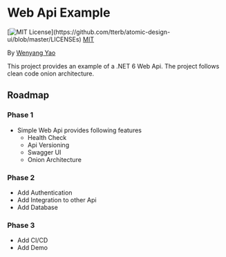 # Web Api Example
[![MIT License](https://img.shields.io/apm/l/atomic-design-ui.svg?)](https://github.com/tterb/atomic-design-ui/blob/master/LICENSEs) [MIT](https://choosealicense.com/licenses/mit/)

By [Wenyang Yao](https://www.github.com/wenyangshl)

This project provides an example of a .NET 6 Web Api. The project follows clean code onion architecture. 


## Roadmap
### Phase 1

* Simple Web Api provides following features
  * Health Check
  * Api Versioning 
  * Swagger UI
  * Onion Architecture
### Phase 2
* Add Authentication
* Add Integration to other Api
* Add Database
### Phase 3
* Add CI/CD
* Add Demo 
